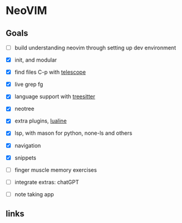 # NeoVIM

## Goals

- [ ] build understanding neovim through setting up dev environment
- [x] init, and modular
- [x] find files C-p with [telescope]
- [x] live grep <leader>fg 
- [x] language support with [treesitter]
- [x] neotree
- [x] extra plugins, [lualine]
- [x] lsp, with mason for python, none-ls and others
- [x] navigation
- [x] snippets
- [ ] finger muscle memory exercises
- [ ] integrate extras: chatGPT
- [ ] note taking app


## links

[telescope]: https://github.com/nvim-telescope/telescope.nvim
[treesitter]: https://github.com/nvim-treesitter/nvim-treesitter
[neotree]: https://github.com/nvim-neo-tree/neo-tree.nvim
[lualine]: https://github.com/nvim-lualine/lualine.nvim
[mason]: https://github.com/williambomanpyright/mason.nvim
[mason-lspconfig]: https://github.com/williamboman/mason-lspconfig.nvim
[lspconfig]: https://github.com/neovim/nvim-lspconfig
[telescope-ui-select]:https://github.com/nvim-telescope/telescope-ui-select.nvim
